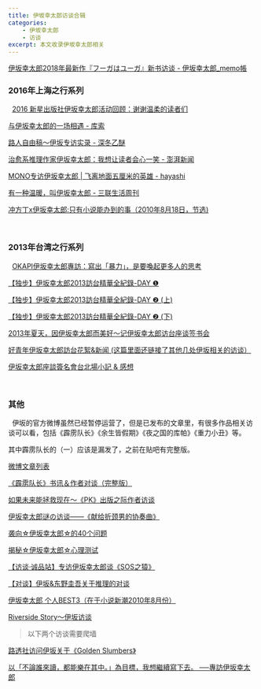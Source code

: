 ```yaml
---
title: 伊坂幸太郎访谈合辑
categories: 
    - 伊坂幸太郎
    - 访谈
excerpt: 本文收录伊坂幸太郎相关
---
```


[伊坂幸太郎2018年最新作『フーガはユーガ』新书访谈 - 伊坂幸太郎_memo帳](http://t.cn/EtJx41y)
&nbsp;
### 2016年上海之行系列
&nbsp;
[2016 新星出版社伊坂幸太郎活动回顾：谢谢温柔的读者们](https://mp.weixin.qq.com/s?__biz=MjM5NzY2NDI4MQ==&mid=2841225492&idx=1&sn=2c23c7a2d637606e98a74a9fc7cd45ae&scene=21#wechat_redirect)

[与伊坂幸太郎的一场相遇 - 库索](https://mp.weixin.qq.com/s?__biz=MjM5NjUwNTk3MQ==&mid=2649175742&idx=1&sn=584c322636e7b33f303bb6137fdd41d8&chksm=befba6a2898c2fb4b5796769e8b5529cc31521f29ea998f285e8bac7925bffc52a00230588b3&mpshare=1&srcid=1103tPpB5d72LV0gkCXyAjlY&from=timeline&isappinstalled=0&scene=21#wechat_redirect)

[路人自由稿～伊坂专访实录  - 深冬乙醚](http://t.cn/E5BwE53)

<!-- more -->

[治愈系推理作家伊坂幸太郎：我想让读者会心一笑 - 澎湃新闻](http://t.cn/E5BAjkR)

[MONO专访伊坂幸太郎 | 飞离地面五厘米的英雄 - hayashi](http://t.cn/RcbNlml)

[有一种温暖，叫伊坂幸太郎 - 三联生活周刊](http://t.cn/RVBtcVU)

[冲方丁x伊坂幸太郎:只有小说能办到的事（2010年8月18日，节选)](http://t.cn/RVWucvu)

&nbsp;
### 2013年台湾之行系列
&nbsp;
[OKAPI伊坂幸太郎專訪：寫出「暴力」，是要喚起更多人的思考](http://t.cn/E5B2HGY)

[【独步】伊坂幸太郎2013訪台精華全紀錄-DAY ❶](http://apexpress.blog66.fc2.com/blog-entry-1339.html)

[【独步】伊坂幸太郎2013訪台精華全紀錄-DAY ❷ (上)](http://apexpress.blog66.fc2.com/blog-entry-1340.html)

[【独步】伊坂幸太郎2013訪台精華全紀錄-DAY ❷ (下)](http://apexpress.blog66.fc2.com/blog-entry-1341.html)

[2013年夏天，因伊坂幸太郎而美好～记伊坂幸太郎访台座谈签书会](https://tieba.baidu.com/p/2524887787)

[好青年伊坂幸太郎訪台花絮&新闻 (这篇里面还链接了其他几处伊坂相关的访谈）](https://www.douban.com/group/topic/42224642/)

[伊坂幸太郎座談簽名會台北場小記 & 感想](https://twinsyang.net/archives/3515)

&nbsp;
### 其他
&nbsp;
伊坂的官方微博虽然已经暂停运营了，但是已发布的文章里，有很多作品相关访谈可以看，包括《霹雳队长》《余生皆假期》《夜之国的库帕》《重力小丑》等。

其中霹雳队长的（一）应该是漏发了，之前在贴吧有完整版。

[微博文章列表](http://t.cn/Et5Dg1Z)

[《霹雳队长》书讯＆作者对谈（完整版）](https://tieba.baidu.com/p/3354905859?pn=1)

[如果未来能拯救现在～《PK》出版之际作者访谈](https://tieba.baidu.com/p/3664897455)

[伊坂幸太郎谜の访谈——《献给折颈男的协奏曲》](http://t.cn/E5BL1aY)

[袭向☆伊坂幸太郎☆的40个问题](https://tieba.baidu.com/p/2844470979)

[揭秘☆伊坂幸太郎☆心理测试](https://tieba.baidu.com/p/2845723498)

[【访谈·诚品站】专访伊坂幸太郎谈《SOS之猿》](https://tieba.baidu.com/p/2729228999)

[【对谈】伊坂&东野圭吾关于推理的对谈](https://tieba.baidu.com/p/1022839111)

[伊坂幸太郎 个人BEST3（在于小说新潮2010年8月份）](https://tieba.baidu.com/p/1580286112)

[Riverside Story～伊坂访谈](https://tieba.baidu.com/p/2243481943)

> 以下两个访谈需要爬墙

[路透社访问伊坂关于《Golden Slumbers》](http://lynyuwen.blogspot.com/2011/03/golden-slumbers.html)

[以「不論誰來讀，都能樂在其中。」為目標，我想繼續寫下去。 ──專訪伊坂幸太郎](https://news.readmoo.com/2017/08/01/isaka-kotaro-interview/)